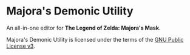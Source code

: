 Majora's Demonic Utility
========

An all-in-one editor for **The Legend of Zelda: Majora's Mask**.

Majora's Demonic Utility is licensed under the terms of the [GNU Public License v3](http://www.gnu.org/licenses/gpl.html).

